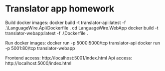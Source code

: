 # Translator app homework

Build docker images:
 docker build -t translator-api:latest -f .\LanguageWire.Api\Dockerfile .
 cd LanguageWire.WebApp
 docker build -t translator-webapp:latest -f .\Dockerfile .

Run docker images: 
docker run -p 5000:5000/tcp translator-api
docker run -p 5001:80/tcp translator-webapp

Frontend access: http://localhost:5001/index.html 
Api access: http://localhost:5000/index.html 